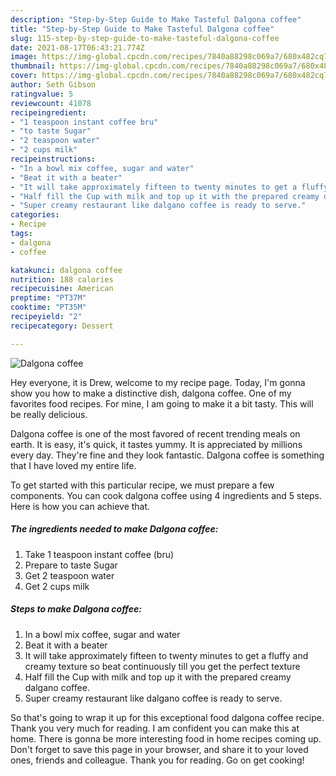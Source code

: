 ```yaml
---
description: "Step-by-Step Guide to Make Tasteful Dalgona coffee"
title: "Step-by-Step Guide to Make Tasteful Dalgona coffee"
slug: 115-step-by-step-guide-to-make-tasteful-dalgona-coffee
date: 2021-08-17T06:43:21.774Z
image: https://img-global.cpcdn.com/recipes/7840a88298c069a7/680x482cq70/dalgona-coffee-recipe-main-photo.jpg
thumbnail: https://img-global.cpcdn.com/recipes/7840a88298c069a7/680x482cq70/dalgona-coffee-recipe-main-photo.jpg
cover: https://img-global.cpcdn.com/recipes/7840a88298c069a7/680x482cq70/dalgona-coffee-recipe-main-photo.jpg
author: Seth Gibson
ratingvalue: 5
reviewcount: 41078
recipeingredient:
- "1 teaspoon instant coffee bru"
- "to taste Sugar"
- "2 teaspoon water"
- "2 cups milk"
recipeinstructions:
- "In a bowl mix coffee, sugar and water"
- "Beat it with a beater"
- "It will take approximately fifteen to twenty minutes to get a fluffy and creamy texture so beat continuously till you get the perfect texture"
- "Half fill the Cup with milk and top up it with the prepared creamy dalgano coffee."
- "Super creamy restaurant like dalgano coffee is ready to serve."
categories:
- Recipe
tags:
- dalgona
- coffee

katakunci: dalgona coffee 
nutrition: 188 calories
recipecuisine: American
preptime: "PT37M"
cooktime: "PT35M"
recipeyield: "2"
recipecategory: Dessert

---
```



![Dalgona coffee](https://img-global.cpcdn.com/recipes/7840a88298c069a7/680x482cq70/dalgona-coffee-recipe-main-photo.jpg)

Hey everyone, it is Drew, welcome to my recipe page. Today, I'm gonna show you how to make a distinctive dish, dalgona coffee. One of my favorites food recipes. For mine, I am going to make it a bit tasty. This will be really delicious.



Dalgona coffee is one of the most favored of recent trending meals on earth. It is easy, it's quick, it tastes yummy. It is appreciated by millions every day. They're fine and they look fantastic. Dalgona coffee is something that I have loved my entire life.


To get started with this particular recipe, we must prepare a few components. You can cook dalgona coffee using 4 ingredients and 5 steps. Here is how you can achieve that.

<!--inarticleads1-->

##### The ingredients needed to make Dalgona coffee:

1. Take 1 teaspoon instant coffee (bru)
1. Prepare to taste Sugar
1. Get 2 teaspoon water
1. Get 2 cups milk




<!--inarticleads2-->

##### Steps to make Dalgona coffee:

1. In a bowl mix coffee, sugar and water
1. Beat it with a beater
1. It will take approximately fifteen to twenty minutes to get a fluffy and creamy texture so beat continuously till you get the perfect texture
1. Half fill the Cup with milk and top up it with the prepared creamy dalgano coffee.
1. Super creamy restaurant like dalgano coffee is ready to serve.




So that's going to wrap it up for this exceptional food dalgona coffee recipe. Thank you very much for reading. I am confident you can make this at home. There is gonna be more interesting food in home recipes coming up. Don't forget to save this page in your browser, and share it to your loved ones, friends and colleague. Thank you for reading. Go on get cooking!
